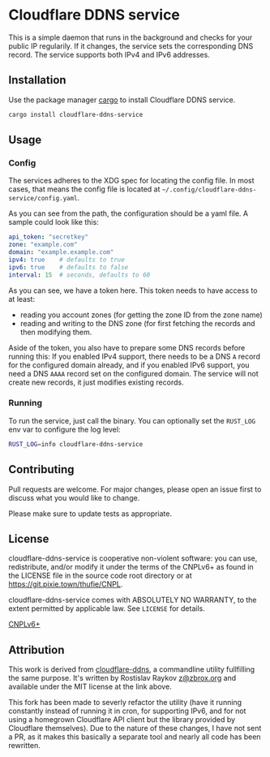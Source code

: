 # Cloudflare DDNS service

This is a simple daemon that runs in the background and checks for your public
IP regularily. If it changes, the service sets the corresponding DNS record. The
service supports both IPv4 and IPv6 addresses.

## Installation

Use the package manager [cargo](https://doc.rust-lang.org/cargo/) to install
Cloudflare DDNS service.

```bash
cargo install cloudflare-ddns-service
```

## Usage
### Config

The services adheres to the XDG spec for locating the config file. In most
cases, that means the config file is located at
`~/.config/cloudflare-ddns-service/config.yaml`.

As you can see from the path, the configuration should be a yaml file. A sample
could look like this:

```yaml
api_token: "secretkey"
zone: "example.com"
domain: "example.example.com"
ipv4: true    # defaults to true
ipv6: true    # defaults to false
interval: 15  # seconds, defaults to 60
```

As you can see, we have a token here. This token needs to have access to at
least:
 - reading you account zones (for getting the zone ID from the zone name)
 - reading and writing to the DNS zone (for first fetching the records and then
   modifying them.

Aside of the token, you also have to prepare some DNS records before running
this: If you enabled IPv4 support, there needs to be a DNS `A` record for the
configured domain already, and if you enabled IPv6 support, you need a DNS
`AAAA` record set on the configured domain. The service will not create new
records, it just modifies existing records.

### Running

To run the service, just call the binary. You can optionally set the `RUST_LOG`
env var to configure the log level:

```bash
RUST_LOG=info cloudflare-ddns-service
```

## Contributing
Pull requests are welcome. For major changes, please open an issue first to discuss what you would like to change.

Please make sure to update tests as appropriate.

## License

cloudflare-ddns-service is cooperative non-violent software: you can use,
redistribute, and/or modify it under the terms of the CNPLv6+ as found in the
LICENSE file in the source code root directory or at
<https://git.pixie.town/thufie/CNPL>.

cloudflare-ddns-service comes with ABSOLUTELY NO WARRANTY, to the extent
permitted by applicable law.  See `LICENSE` for details.

[CNPLv6+](https://thufie.lain.haus/NPL.html)

## Attribution

This work is derived from
[cloudflare-ddns](https://github.com/zbrox/cloudflare-ddns), a commandline
utility fullfilling the same purpose. It's written by Rostislav Raykov
<z@zbrox.org> and available under the MIT license at the link above.

This fork has been made to severly refactor the utility (have it running
constantly instead of running it in cron, for supporting IPv6, and for not using
a homegrown Cloudflare API client but the library provided by Cloudflare
themselves). Due to the nature of these changes, I have not sent a PR, as it
makes this basically a separate tool and nearly all code has been rewritten.
